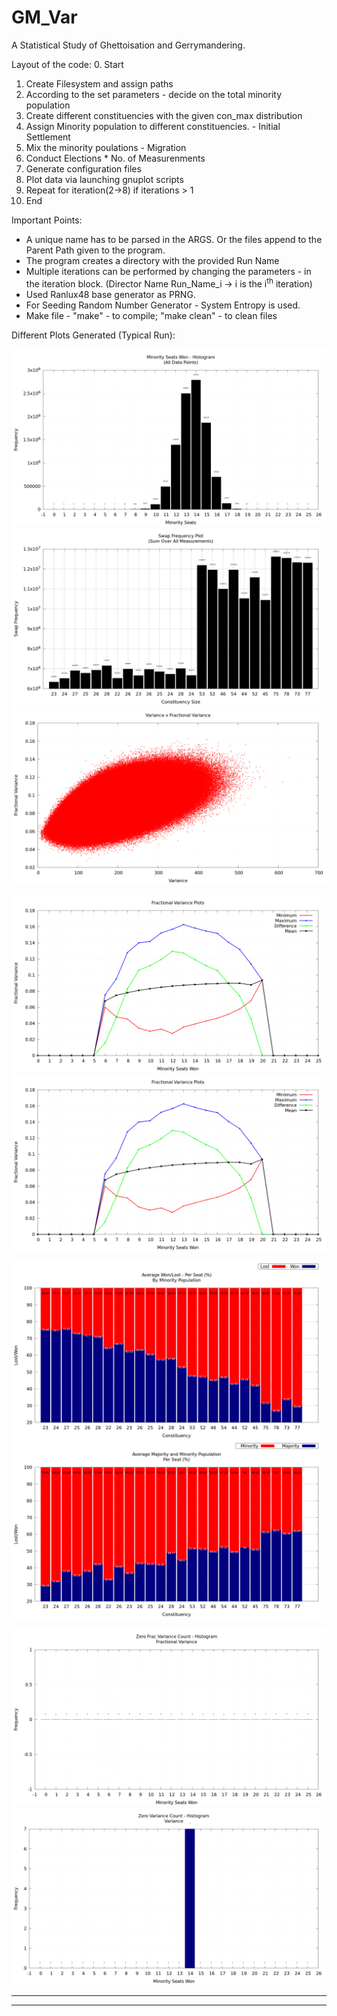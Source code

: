 # GM_Var
A Statistical Study of Ghettoisation and Gerrymandering.

Layout of the code:
0. Start
1. Create Filesystem and assign paths
2. According to the set parameters - decide on the total minority population
3. Create different constituencies with the given con_max distribution
4. Assign Minority population to different constituencies. - Initial Settlement
5. Mix the minority poulations - Migration
6. Conduct Elections * No. of Measurenments
7. Generate configuration files
8. Plot data via launching gnuplot scripts
9. Repeat for iteration(2->8) if iterations > 1
10. End

Important Points:
+ A unique name has to be parsed in the ARGS. Or the files append to the Parent Path given to the program.
+ The program creates a directory with the provided Run Name
+ Multiple iterations can be performed by changing the parameters - in the iteration block. (Director Name Run_Name_i &#8594; i is the i<sup>th</sup> iteration)
+ Used Ranlux48 base generator as PRNG.
+ For Seeding Random Number Generator - System Entropy is used.
+ Make file - "make" -  to compile; "make clean" - to clean files

Different Plots Generated (Typical Run):

![No of Seats Won by Minority - Histogram](https://github.com/yatharthb97/GM_Var/blob/master/READ_ME%20Samples/freqhist.png?raw=true)
![Successful Swaps for Every Constituency](https://github.com/yatharthb97/GM_Var/blob/master/READ_ME%20Samples/swap_plot.png?raw=true)
![Scatter Plot - Variance v Fractional Variance](https://github.com/yatharthb97/GM_Var/blob/master/READ_ME%20Samples/point5_10%5E7me_4_0_varvfracvar.png?raw=true)


![Min_Max_Mean_Diff - Fractional Variance v No of Seats Won](https://github.com/yatharthb97/GM_Var/blob/master/READ_ME%20Samples/Frac_var.png?raw=true)
![Min_Max_Mean_Diff - Variance v No of Seats Won](https://github.com/yatharthb97/GM_Var/blob/master/READ_ME%20Samples/Frac_var.png?raw=true)


![Seats Won_Lost Avg per Constituency](https://github.com/yatharthb97/GM_Var/blob/master/READ_ME%20Samples/wonlost.png?raw=true)
![Seat Population Distribution - Averaged](https://github.com/yatharthb97/GM_Var/blob/master/READ_ME%20Samples/minmaj.png?raw=true)


![Number of times Zero Variance was recorded for Fractional Variance Plots](https://github.com/yatharthb97/GM_Var/blob/master/READ_ME%20Samples/zerofracvarhist.png?raw=true)
![Number of times Zero Variance was recorded for Variance Plots](https://github.com/yatharthb97/GM_Var/blob/master/READ_ME%20Samples/zerovarhist.png?raw=true)

--------------------------------------------------------------------
***
